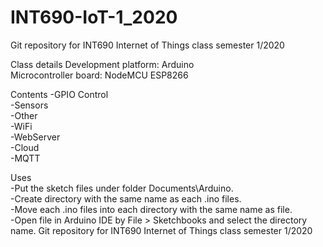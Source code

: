 # INT690-IoT-1_2020

Git repository for INT690 Internet of Things class semester 1/2020 

Class details
Development platform: Arduino<br/>
Microcontroller board: NodeMCU ESP8266<br/>

Contents
-GPIO Control  
-Sensors  
-Other  
-WiFi  
-WebServer  
-Cloud  
-MQTT  

Uses  
-Put the sketch files under folder Documents\Arduino.  
-Create directory with the same name as each .ino files.   
-Move each .ino files into each directory with the same name as file.  
-Open file in Arduino IDE by File > Sketchbooks and select the directory name.
 Git repository for INT690 Internet of Things class semester 1/2020